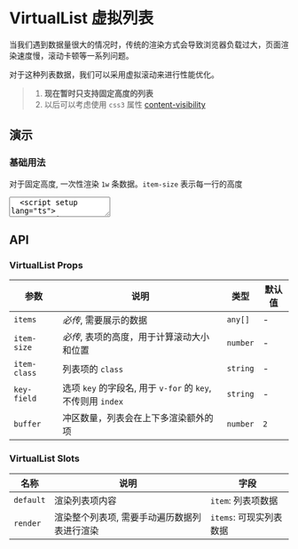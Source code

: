 # VirtualList 虚拟列表

当我们遇到数据量很大的情况时，传统的渲染方式会导致浏览器负载过大，页面渲染速度慢，滚动卡顿等一系列问题。

对于这种列表数据，我们可以采用虚拟滚动来进行性能优化。

> 1. **现在暂时只支持固定高度的列表**
> 2. 以后可以考虑使用 `css3` 属性 [content-visibility](https://developer.mozilla.org/zh-CN/docs/Web/CSS/content-visibility)

## 演示

<script setup>
  import { VirtualList } from "../../src"

  const items = Array.from({ length: 10000 }, (_, i) => ({
    id: `${i}`,
    value: i,
  }))
</script>

### 基础用法

对于固定高度, 一次性渲染 `1w` 条数据。`item-size` 表示每一行的高度

<ClientOnly>
  <CodePreview>
  <textarea lang="vue" v-pre>
  <script setup lang="ts">
    const items = Array.from({ length: 10000 }, (_, i) => ({
      id: `${i}`,
      value: i,
    }));
  </script>
  <template>
    <lv-virtual-list :items="items" :item-size="42" key-field="id">
      <template  #default="{ item }">
        <span>{{ item.value }}</span>
      </template>
    </lv-virtual-list>
  </template>
  </textarea>
  <template #preview>
    <div class="virtual-list-demo-container">
      <VirtualList :items="items" :item-size="42" key-field="id">
        <template  #default="{ item }">
          <span>{{ item.value }}</span>
        </template>
      </VirtualList>
    </div>
  </template>
  </CodePreview>
</ClientOnly>

## API

### VirtualList Props

<!-- prettier-ignore -->
| 参数 | 说明 | 类型 | 默认值 |
| --- | --- | --- | --- |
| `items` | *必传*, 需要展示的数据 | `any[]` | - |
| `item-size` | *必传*, 表项的高度，用于计算滚动大小和位置 | `number` | - |
| `item-class` | 列表项的 `class` | `string` | - |
| `key-field` | 选项 `key` 的字段名, 用于 `v-for` 的 `key`, 不传则用 `index` | `string` | - |
| `buffer` | 冲区数量，列表会在上下多渲染额外的项 | `number` | `2` |

### VirtualList Slots

<!-- prettier-ignore -->
| 名称 | 说明 | 字段 |
| --- | --- | --- |
| `default` | 渲染列表项内容 | `item`: 列表项数据 |
| `render` | 渲染整个列表项, 需要手动遍历数据列表进行渲染 | `items`: 可现实列表数据 |
